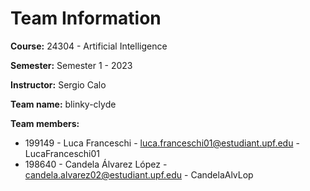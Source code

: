 # Team Information

**Course:** 24304 - Artificial Intelligence

**Semester:** Semester 1 - 2023

**Instructor:** Sergio Calo

**Team name:** blinky-clyde

**Team members:**

* 199149 - Luca Franceschi - luca.franceschi01@estudiant.upf.edu - LucaFranceschi01
* 198640 - Candela Álvarez López - candela.alvarez02@estudiant.upf.edu - CandelaAlvLop